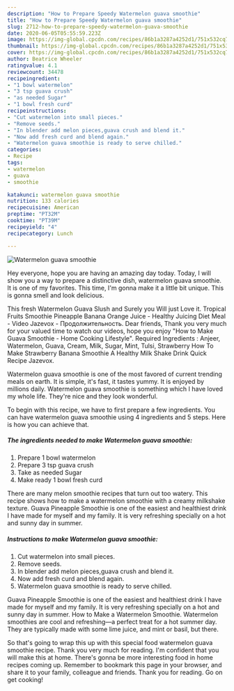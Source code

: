 ```yaml
---
description: "How to Prepare Speedy Watermelon guava smoothie"
title: "How to Prepare Speedy Watermelon guava smoothie"
slug: 2712-how-to-prepare-speedy-watermelon-guava-smoothie
date: 2020-06-05T05:55:59.223Z
image: https://img-global.cpcdn.com/recipes/86b1a3287a4252d1/751x532cq70/watermelon-guava-smoothie-recipe-main-photo.jpg
thumbnail: https://img-global.cpcdn.com/recipes/86b1a3287a4252d1/751x532cq70/watermelon-guava-smoothie-recipe-main-photo.jpg
cover: https://img-global.cpcdn.com/recipes/86b1a3287a4252d1/751x532cq70/watermelon-guava-smoothie-recipe-main-photo.jpg
author: Beatrice Wheeler
ratingvalue: 4.1
reviewcount: 34478
recipeingredient:
- "1 bowl watermelon"
- "3 tsp guava crush"
- "as needed Sugar"
- "1 bowl fresh curd"
recipeinstructions:
- "Cut watermelon into small pieces."
- "Remove seeds."
- "In blender add melon pieces,guava crush and blend it."
- "Now add fresh curd and blend again."
- "Watermelon guava smoothie is ready to serve chilled."
categories:
- Recipe
tags:
- watermelon
- guava
- smoothie

katakunci: watermelon guava smoothie 
nutrition: 133 calories
recipecuisine: American
preptime: "PT32M"
cooktime: "PT39M"
recipeyield: "4"
recipecategory: Lunch

---
```



![Watermelon guava smoothie](https://img-global.cpcdn.com/recipes/86b1a3287a4252d1/751x532cq70/watermelon-guava-smoothie-recipe-main-photo.jpg)

Hey everyone, hope you are having an amazing day today. Today, I will show you a way to prepare a distinctive dish, watermelon guava smoothie. It is one of my favorites. This time, I'm gonna make it a little bit unique. This is gonna smell and look delicious.

This fresh Watermelon Guava Slush and Surely you Will just Love it. Tropical Fruits Smoothie Pineapple Banana Orange Juice - Healthy Juicing Diet Meal - Video Jazevox - Продолжительность. Dear friends, Thank you very much for your valued time to watch our videos, hope you enjoy &#34;How to Make Guava Smoothie - Home Cooking Lifestyle&#34;. Required Ingredients : Anjeer, Watermelon, Guava, Cream, Milk, Sugar, Mint, Tulsi, Strawberry How To Make Strawberry Banana Smoothie A Healthy Milk Shake Drink Quick Recipe Jazevox.

Watermelon guava smoothie is one of the most favored of current trending meals on earth. It is simple, it's fast, it tastes yummy. It is enjoyed by millions daily. Watermelon guava smoothie is something which I have loved my whole life. They're nice and they look wonderful.


To begin with this recipe, we have to first prepare a few ingredients. You can have watermelon guava smoothie using 4 ingredients and 5 steps. Here is how you can achieve that.

<!--inarticleads1-->

##### The ingredients needed to make Watermelon guava smoothie:

1. Prepare 1 bowl watermelon
1. Prepare 3 tsp guava crush
1. Take as needed Sugar
1. Make ready 1 bowl fresh curd


There are many melon smoothie recipes that turn out too watery. This recipe shows how to make a watermelon smoothie with a creamy milkshake texture. Guava Pineapple Smoothie is one of the easiest and healthiest drink I have made for myself and my family. It is very refreshing specially on a hot and sunny day in summer. 

<!--inarticleads2-->

##### Instructions to make Watermelon guava smoothie:

1. Cut watermelon into small pieces.
1. Remove seeds.
1. In blender add melon pieces,guava crush and blend it.
1. Now add fresh curd and blend again.
1. Watermelon guava smoothie is ready to serve chilled.


Guava Pineapple Smoothie is one of the easiest and healthiest drink I have made for myself and my family. It is very refreshing specially on a hot and sunny day in summer. How to Make a Watermelon Smoothie. Watermelon smoothies are cool and refreshing—a perfect treat for a hot summer day. They are typically made with some lime juice, and mint or basil, but there. 

So that's going to wrap this up with this special food watermelon guava smoothie recipe. Thank you very much for reading. I'm confident that you will make this at home. There's gonna be more interesting food in home recipes coming up. Remember to bookmark this page in your browser, and share it to your family, colleague and friends. Thank you for reading. Go on get cooking!

